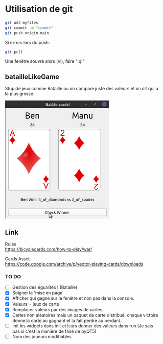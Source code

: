 # Utilisation de git

```bash
git add myfiles
git commit -m "commit"
git push origin main
```

Si errors lors du push:
```bash
git pull
```
Une fenêtre souvre alors (vi), faire ":q!"

## batailleLikeGame
Stupide jeux comme Bataille ou on compare juste des valeurs et on dit qui a la plus grosse.

![]()![previewBatailleLikeGame](previewBatailleLikeGame.gif)

## Link
Rules   
https://bicyclecards.com/how-to-play/war/

Cards Asset    
https://code.google.com/archive/p/vector-playing-cards/downloads


### TO DO
- [ ] Gestion des égualités ! (Bataille)
- [X] Soigner la 'mise en page'
- [X] Afficher qui gagne sur la fenêtre et non pas dans la console.
- [X] Valeurs = jeux de carte
- [X] Remplacer valeurs par des images de cartes
- [X] Cartes non aléatoires mais un paquet de carte distribué, chaque victoire donne la carte au gagnant et la fait perdre au perdant.
- [ ] Init les widgets dans init et leurs donner des valeurs dans run (Je sais pas si c'est la manière de faire de pyQT5)
- [ ] Nom des joueurs modifiables